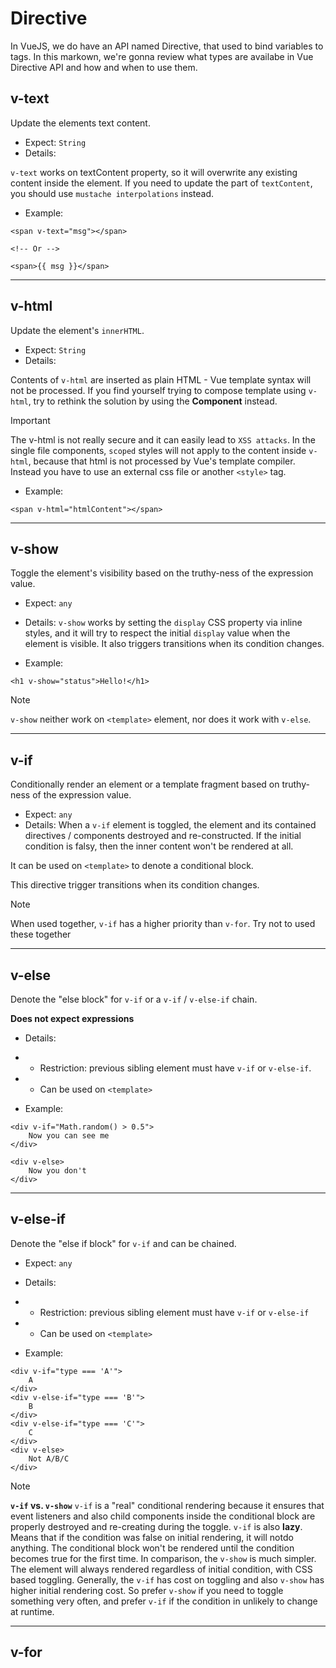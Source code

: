 # Directive

In VueJS, we do have an API named Directive, that used to bind variables to tags.
In this markown, we're gonna review what types are availabe in Vue Directive API and how and when to use them.

## v-text

Update the elements text content.

- Expect: `String`
- Details:

`v-text` works on textContent property, so it will overwrite any existing content inside the element. If you need to update the part of `textContent`, you should use `mustache interpolations` instead.

- Example:

```vue
<span v-text="msg"></span>

<!-- Or -->

<span>{{ msg }}</span>
```

---

## v-html

Update the element's `innerHTML`.

- Expect: `String`
- Details:

Contents of `v-html` are inserted as plain HTML - Vue template syntax will not be processed. If you find yourself trying to compose template using `v-html`, try to rethink the solution by using the **Component** instead.

> [!IMPORTANT]
> The v-html is not really secure and it can easily lead to `XSS attacks`.
> In the single file components, `scoped` styles will not apply to the content inside `v-html`, because that html is not processed by Vue's template compiler. Instead you have to use an external css file or another `<style>` tag.

- Example:

```vue
<span v-html="htmlContent"></span>
```

---

## v-show

Toggle the element's visibility based on the truthy-ness of the expression value.

- Expect: `any`

- Details:
`v-show` works by setting the `display` CSS property via inline styles, and it will try to respect the initial `display` value when the element is visible. It also triggers transitions when its condition changes.

- Example:
```vue
<h1 v-show="status">Hello!</h1>
```

> [!NOTE]
> `v-show` neither work on `<template>` element, nor does it work with `v-else`.

---

## v-if

Conditionally render an element or a template fragment based on truthy-ness of the expression value.

- Expect: `any`
- Details:
When a `v-if` element is toggled, the element and its contained directives / components destroyed and re-constructed. If the initial condition is falsy, then the inner content won't be rendered at all.

It can be used on `<template>` to denote a conditional block.

This directive trigger transitions when its condition changes.

> [!NOTE]
> When used together, `v-if` has a higher priority than `v-for`. Try not to used these together

---

## v-else

Denote the "else block" for `v-if` or a `v-if` / `v-else-if` chain.

**Does not expect expressions**

- Details:
- - Restriction: previous sibling element must have `v-if` or `v-else-if`.
- - Can be used on `<template>`

- Example:

```vue
<div v-if="Math.random() > 0.5">
    Now you can see me
</div>

<div v-else>
    Now you don't
</div>
```

---

## v-else-if

Denote the "else if block" for `v-if` and can be chained.

- Expect: `any`
- Details:
- - Restriction: previous sibling element must have `v-if` or `v-else-if`
- - Can be used on `<template>`

- Example:

```vue
<div v-if="type === 'A'">
    A
</div>
<div v-else-if="type === 'B'">
    B
</div>
<div v-else-if="type === 'C'">
    C
</div>
<div v-else>
    Not A/B/C
</div>
```

> [!NOTE]
> **`v-if` vs. `v-show`**
> `v-if` is a "real" conditional rendering because it ensures that event listeners and also child components inside the conditional block are properly destroyed and re-creating during the toggle.
> `v-if` is also **lazy**. Means that if the condition was false on initial rendering, it will notdo anything. The conditional block won't be rendered until the condition becomes true for the first time.
> In comparison, the `v-show` is much simpler. The element will always rendered regardless of initial condition, with CSS based toggling.
> Generally, the `v-if` has cost on toggling and also `v-show` has higher initial rendering cost. So prefer `v-show` if you need to toggle something very often, and prefer `v-if` if the condition in unlikely to change at runtime.

---

## v-for